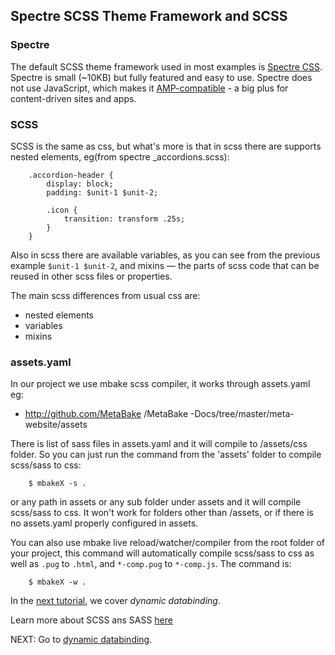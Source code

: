 ## Spectre SCSS Theme Framework and SCSS

### Spectre

The default SCSS theme framework used in most examples is [Spectre CSS](http://picturepan2.github.io/spectre/getting-started.html#introduction). Spectre is small (~10KB) but fully featured and easy to use. Spectre does not use JavaScript, which makes it [AMP-compatible](http://www.ampproject.org/learn/overview/) - a big plus for content-driven sites and apps.

### SCSS

SCSS is the same as css, but what's more is that in scss there are supports nested elements, eg(from spectre _accordions.scss):

        .accordion-header {
            display: block;
            padding: $unit-1 $unit-2;

            .icon {
                transition: transform .25s;
            }
        }

Also in scss there are available variables, as you can see from the previous example `$unit-1 $unit-2`, and mixins — the parts of scss code that can be reused in other scss files or properties.

The main scss differences from usual css are:

- nested elements
- variables
- mixins

### assets.yaml

In our project we use mbake scss compiler, it works through assets.yaml eg:
- http://github.com/MetaBake /MetaBake -Docs/tree/master/meta-website/assets

There is list of sass files in assets.yaml and it will compile to /assets/css folder. So you can just run the command from the 'assets' folder to compile scss/sass to css:

        $ mbakeX -s . 

or any path in assets or any sub folder under assets and it will compile scss/sass to css. It won't work for folders other than /assets, or if there is no assets.yaml properly configured in assets.

You can also use mbake live reload/watcher/compiler from the root folder of your project, this command will automatically compile scss/sass to css as well as `.pug` to `.html`, and `*-comp.pug` to `*-comp.js`. The command is:

        $ mbakeX -w .


In the [next tutorial](/dynamic_data_binding/), we cover _dynamic databinding_.

Learn more about SCSS ans SASS [here](http://sass-lang.com)

NEXT: Go to [dynamic databinding](/dynamic_data_binding/).